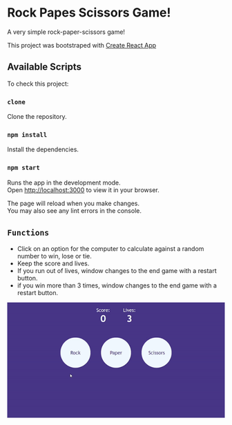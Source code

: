 # Rock Papes Scissors Game!

A very simple rock-paper-scissors game!

This project was bootstraped with [Create React App](https://create-react-app.dev)
## Available Scripts

To check this project:

### `clone`
Clone the repository.

### `npm install`
Install the dependencies.

### `npm start`
Runs the app in the development mode.\
Open [http://localhost:3000](http://localhost:3000) to view it in your browser.

The page will reload when you make changes.\
You may also see any lint errors in the console.

## `Functions`
- Click on an option for the computer to calculate against a random number to win, lose or tie.
- Keep the score and lives.
- If you run out of lives, window changes to the end game with a restart button.
- if you win more than 3 times, window changes to the end game with a restart button.

<img src="game.gif" alt="Game Gif">